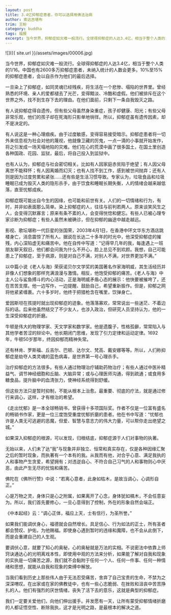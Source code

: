 ```yaml
---
layout: post
title: 3.4亿抑郁症患者，你可以选择用佛法治病
author: 索达吉堪布
trim: 王盼
category: buddha
tags: 福报
excerpt: 当今世界，抑郁症如灾难一般流行。全球得抑郁症的人达3.4亿，相当于整个人类的1/16。中国也有2600多万抑郁症患者，未纳入统计的人数会更多。10%至15%的抑郁症患者，会以自杀作为他们的最后选择。
---
```


![]({{ site.url }}/assets/images/00006.jpg)

当今世界，抑郁症如灾难一般流行。全球得抑郁症的人达3.4亿，相当于整个人类的1/16。中国也有2600多万抑郁症患者，未纳入统计的人数会更多。10%至15%的抑郁症患者，会以自杀作为他们的最后选择。

一旦染上了抑郁症，如同灵魂已经残疾，将生活在一个悲惨、塌陷的世界里。曾经熟悉的环境、亲人的爱都褪去了光芒，变得黯淡、冷酷和虚假。他们被排斥在这个世界之外，找不到生存下去的理由。在他们面前，只剩下一条自我毁灭之路。

有人说抑郁症得自遗传。但有些父母虽然身染重症，孩子却健康、阳光；有些父母非常乐观，他们的孩子却在死海形只影单地徜徉。所以，抑郁症虽有遗传因素，却不是决定的。

有人说这是一种心理痼疾。由于过度敏感，变得容易接受暗示。抑郁症患者将一切外来信息视为社会对他的蔑视，他就像卫藏的厉鬼，一点一滴的小事就开始发作，将之引发成一场天塌地陷的灾难。他们在心的荒漠中画了很多国土，在国土里创造各种国政、花园、监狱，最后，将自己投入到监狱中。

也有人认为，抑郁症与社会密切相关。比如有人因家庭赤贫陷于绝望；有人因父母离世不能释怀；有人因离婚而幻灭；也有人找不到工作，感到被世间抛弃；还有人则是因为过度劳累和紧张……还有些是生活习惯导致。专家认为，垃圾食品和垃圾睡眠已成为毁灭人类的隐形杀手，由于饮食和睡眠长期失衡，人的情绪会越来越低落，直至忧郁成疾。

抑郁症既可能出自今生的因缘，也可能和前世有关。人们的一切情绪和行为，有时，并非如表面那么简单。染上抑郁症的人，往往与前判若两人。原来谈笑风生之人，会变得沉默寡言；原来有条不紊的人，会变得恍惚和健忘。有些人已被心理专家诊断为抑郁症；有些人虽然未被确诊，但在抑郁的幽途中越走越远。

影视、歌坛堪称一代巨星的张国荣，2003年4月1日，在香港中环文华东方酒店跳楼身亡，消息震惊了所有人。据说在长达二十多年的时光中，他深受抑郁症的摧残，内心深陷虚无和痛苦中。他在自传中写道：“记得早几年的我，每逢遇上一班朋友聊天叙旧，他们都会问我为什么不开心，脸上总见不到欢颜。我想，自己可能患上了抑郁症，至于病源，则是对自己不满，对别人不满，对世界更加不满。”

以中篇小说《老人与海》荣获诺贝尔文学奖的美国著名作家海明威，其生活经历并非像人们想象的那样充满浪漫与激情。相反，他饱受抑郁的痛苦。《老人与海》中主人公与鲨鱼搏斗的内心活动，正是海明威矛盾心态的展示：他快要被摧垮了，还在苦苦支撑。他一边写作，一边提醒、鼓励自己，希望重新振作。但是，抑郁之网将他紧紧缠裹。六十多岁时，他终于把猎枪含在嘴里，饮弹身亡。

爱因斯坦在孩提时就出现抑郁症的迹象。他落落寡欢，常常说出一些迷茫、不着边际的话。后来他虽然结交了不少友人，也涉入政治，但研究人员坚持认为，他的一生深受抑郁症的折磨。

牛顿是伟大的物理学家、天文学家和数学家。他是遗腹子，性格孤僻，常常陷入与其他学者苦涩的辩论中。他长期闭门思维，发现了引力定律和运动定律。1692年，牛顿50岁那年，终因抑郁而精神失常。

还有林肯、罗斯福、丘吉尔、巴顿、达尔文、梵高、戴安娜等等。所以，人们称抑郁症是劫夺人类灵魂的蓝色病毒，是世界第一号心理杀手。

治疗抑郁症的方法很多。有些人通过物理治疗辅助药物治疗；有些人通过中医补精益气、调节神经细胞和丘脑、大脑异常；或与心理医师沟通，得到疏通；或食用多糖食品，提升脑中的血清张力，使神经系统得到舒缓。

但这些方法只是暂时抑制，不能从根本上治愈。最重要、彻底的疗法，就是通过修行来调心，这样，才有根治的希望。

《走出忧郁》是一本全球畅销书，曾获得十多项国际奖。作者不仅是一位富有盛名的畅销书作家，更是一位三度饱受重度忧郁折磨的患者。他在书中写道：“忧郁也许是人类无可逃避的恶魔，但爱、智慧与意志力的伟大力量，可以帮你走出绝望之城。”

如果深入抑郁症的根源，可以发现，归根结底，抑郁症源于人们对事物的执著。

无始以来，人们未了达“我”与现象并非独立、恒常和真实存在，仅是各种因缘汇聚之后的暂时现象，而执著有一个本有的我。从我而有他，对合乎心意、满足我执的人和事物产生贪爱，希望拥有；对违逆自心、不符合自己习气的人和事物则心中厌恶，由此产生无尽的忧恼和痛苦。

佛陀在《佛所行赞》中说：“若离心意者，此身如枯木，是故当调心，心调形自正。”

心是万物之灵，身体只是心之附属，如果离开了心念，身体犹如槁木，不会任意妄为。所以，我们首先要修心，一旦心意得到了控制，外在的形象自然会端正。

《中本起经》云：“调心正体，福应上天，士有信行，为圣所誉。”

如果我们能调伏身心，福德就会自然增长。具足信心、行为如法的正士，所有圣者都会赞叹、护佑，为他赐福。即使身心遇到暂时的违缘和魔障，也不会从此倒下，而是会重建自己的人生观。

要调伏心意，就要了知心的奥秘，心的奥秘就是万法的实相。不说密法中依靠上师窍诀通达心的光明离戏本性，即使用中观的方法来分析，如果能了解对自我和现象的实执是一切痛苦之源，我们就不会黏附于任何一个人、任何一件事、任何一种情绪和思想，就能从自我和现象的束缚中解放。

当我们看到历史上那些伟人由于无法忍受痛苦，舍弃了自己宝贵的生命，不禁为之深深喟叹。在出家或在家的佛教徒中，也有一些心志脆弱、在挫败和沮丧中苦苦挣扎的人。他们有强烈的厌世情绪，丧失了活下去的意乐，这就是典型的抑郁症。

我们一定要关爱他们，向他们伸出援手。并发愿有一天，让所有蒙受抑郁情绪折磨的人都证悟空性、断除我执，这才是光明之路，是最根本的解决之道。
